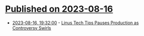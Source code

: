 # [Published on 2023-08-16](index.md)

* [2023-08-16, 19:32:00](https://slashdot.org/story/23/08/16/1932226/linus-tech-tips-pauses-production-as-controversy-swirls?utm_source=rss1.0mainlinkanon&utm_medium=feed) - [Linus Tech Tips Pauses Production as Controversy Swirls](https://slashdot.org/story/23/08/16/1932226/linus-tech-tips-pauses-production-as-controversy-swirls?utm_source=rss1.0mainlinkanon&utm_medium=feed)
